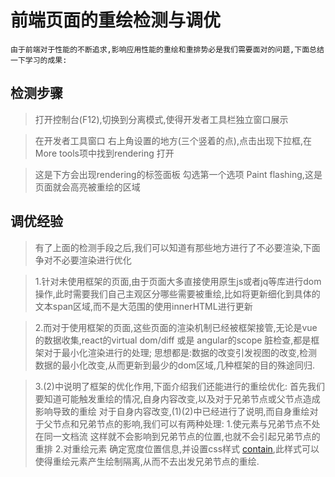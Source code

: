 <!--
 * @Author: whisperer
 * @Date: 2019-08-27 10:15:44
 * @LastEditors: whisperer
 * @Description:
 -->
#  前端页面的重绘检测与调优

```
由于前端对于性能的不断追求,影响应用性能的重绘和重排势必是我们需要面对的问题,下面总结一下学习的成果:
```

## 检测步骤

> 打开控制台(F12),切换到分离模式,使得开发者工具栏独立窗口展示

> 在开发者工具窗口  右上角设置的地方(三个竖着的点),点击出现下拉框,在More tools项中找到rendering  打开

> 这是下方会出现rendering的标签面板   勾选第一个选项 Paint flashing,这是页面就会高亮被重绘的区域

## 调优经验

> 有了上面的检测手段之后,我们可以知道有那些地方进行了不必要渲染,下面争对不必要渲染进行优化

> 1.针对未使用框架的页面,由于页面大多直接使用原生js或者jq等库进行dom操作,此时需要我们自己主观区分哪些需要被重绘,比如将更新细化到具体的文本span区域,而不是大范围的使用innerHTML进行更新

> 2.而对于使用框架的页面,这些页面的渲染机制已经被框架接管,无论是vue的数据收集,react的virtual dom/diff 或是 angular的scope  脏检查,都是框架对于最小化渲染进行的处理;
>思想都是:数据的改变引发视图的改变,检测数据的最小化改变,从而更新到最少的dom区域,几种框架的目的殊途同归.

> 3.(2)中说明了框架的优化作用,下面介绍我们还能进行的重绘优化:
>首先我们要知道可能触发重绘的情况,自身内容改变,以及对于兄弟节点或父节点造成影响导致的重绘
>对于自身内容改变,(1)(2)中已经进行了说明,而自身重绘对于父节点和兄弟节点的影响,我们可以有两种处理:
>1.使元素与兄弟节点不处在同一文档流  这样就不会影响到兄弟节点的位置,也就不会引起兄弟节点的重排
>2.对重绘元素  确定宽度位置信息,并设置css样式 [contain](https://developer.mozilla.org/zh-CN/docs/Web/CSS/contain 'css contain'),此样式可以使得重绘元素产生绘制隔离,从而不去出发兄弟节点的重绘.
